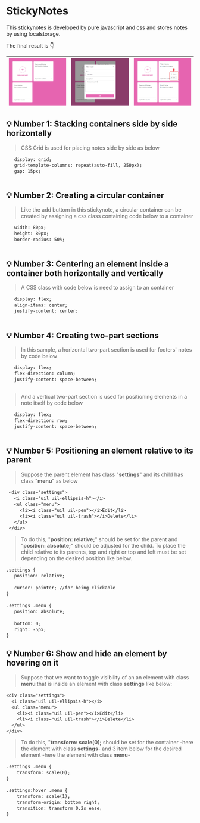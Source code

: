 # **StickyNotes**

This stickynotes is developed by pure javascript and css and stores notes by using localstorage.

The final result is 👇




|![Final result](https://github.com/zeinabkalanaki/JS-StickyNotes/raw/main/images/0.png?raw=true)| ![Addinge new note by a popup](https://github.com/zeinabkalanaki/JS-StickyNotes/raw/main/images/1.png?raw=true)|![Editing and deleting a note](https://github.com/zeinabkalanaki/JS-StickyNotes/raw/main/images/2.png?raw=true)
|--|--|--|




## 💡 Number 1: Stacking containers side by side horizontally
 > CSS Grid is used for placing notes side by side as below
 
 ```
    display: grid;
    grid-template-columns: repeat(auto-fill, 250px);
    gap: 15px;
    
```
## 💡 Number 2: Creating a circular container
 > Like the add buttom in this stickynote, a circular container can be created by assigning a css class containing code below to a container
 
 ```
    width: 80px;
    height: 80px;
    border-radius: 50%;
    
```
## 💡 Number 3: Centering an element inside a container both horizontally and vertically
 > A CSS class with code below is need to assign to an container
 
 ```
    display: flex;
    align-items: center;
    justify-content: center;
    
```
## 💡 Number 4: Creating two-part sections
 > In this sample, a horizontal two-part section is used for footers' notes by code below
 
 ```
    display: flex;
    flex-direction: column;
    justify-content: space-between;
    
```

 > And a vertical two-part section is used for positioning elements in a note itself by code below
 
 ```
    display: flex;
    flex-direction: row;
    justify-content: space-between;
    
```
## 💡 Number 5: Positioning an element relative to its parent
 > Suppose the parent element has class "**settings**" and its child has class "**menu**" as below
 ```
  <div class="settings">
    <i class="uil uil-ellipsis-h"></i>
    <ul class="menu">
      <li><i class="uil uil-pen"></i>Edit</li>
      <li><i class="uil uil-trash"></i>Delete</li>
    </ul>
  </div>
 ```
 
 > To do this, "**position: relative;**" should be set for the parent and "**position: absolute;**" should be adjusted for the child. To place the child relative to its parents, top and right or top and left must be set depending on the desired position like below.
 
 ```
 .settings {
    position: relative;
    
    cursor: pointer; //for being clickable
}

.settings .menu {
    position: absolute;
    
    bottom: 0;
    right: -5px;
}

 ```
 
 ## 💡 Number 6: Show and hide an element by hovering on it
 > Suppose that we want to toggle visibility of an an element with class **menu** that is inside an element with class **settings** like below:
  ```
 <div class="settings">
    <i class="uil uil-ellipsis-h"></i>
    <ul class="menu">
      <li><i class="uil uil-pen"></i>Edit</li>
      <li><i class="uil uil-trash"></i>Delete</li>
    </ul>
  </div>
  ```
 > To do this, "**transform: scale(0);** should be set for the container -here the element with class **settings**- and 3 item below for the desired element -here the element with class **menu**-

```
.settings .menu {
    transform: scale(0);
}

.settings:hover .menu {
    transform: scale(1);
    transform-origin: bottom right;
    transition: transform 0.2s ease;
}

```
